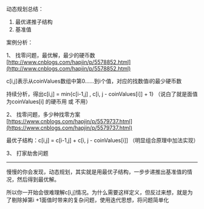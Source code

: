 动态规划总结：

1. 最优递推子结构
2. 基准值

案例分析：

1、 找零问题，最优解，最少的硬币数  [http://www.cnblogs.com/hapjin/p/5578852.html](http://www.cnblogs.com/hapjin/p/5578852.html)

c\[i,j\]表示从coinValues数组中第0......到i个值，对应的找数值i的最少硬币数

持续分析，得出c\[i,j\] = min{c\[i-1,j\] , c\[i, j - coinValues\[i\]\] + 1} （说白了就是面值为coinValues\[i\] 的硬币用 或 不用）

2、 找零问题，多少种找零方案 [https://www.cnblogs.com/hapjin/p/5579737.html](https://www.cnblogs.com/hapjin/p/5579737.html)

最优子结构：c\[i,j\] = c\[i-1,j\]  +  c\[i, j - coinValues\[i\]\] （明显组合原理中加法实现）

3、 打家劫舍问题

---

慢慢的你会发现，动态规划，其实就是用最优子结构，一步步递推出基准值的情况，然后得到最优解。

所以你一开始会很难理解c\[i,j\]情况。为什么需要这样定义，但反过来想，就是为了剔除掉第i +1面值时带来的复杂问题，使用迭代思想，将问题简单化

